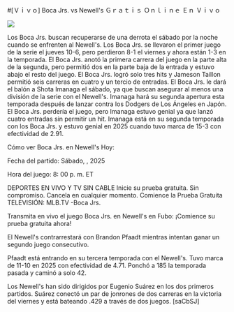 #[Ｖｉｖｏ] Boca Jrs. vs Newell's Ｇｒａｔｉｓ Ｏｎｌｉｎｅ Ｅｎ Ｖｉｖｏ  
  
  
[![](https://i.imgur.com/qSNzIqt.png)](https://movie.rssnews.media/qtuhbgFW.php)  
  
Los Boca Jrs. buscan recuperarse de una derrota el sábado por la noche cuando se enfrenten al Newell's. Los Boca Jrs. se llevaron el primer juego de la serie el jueves 10-6, pero perdieron 8-1 el viernes y ahora están 1-3 en la temporada. El Boca Jrs. anotó la primera carrera del juego en la parte alta de la segunda, pero permitió dos en la parte baja de la entrada y estuvo abajo el resto del juego. El Boca Jrs. logró solo tres hits y Jameson Taillon permitió seis carreras en cuatro y un tercio de entradas. El Boca Jrs. le dará el balón a Shota Imanaga el sábado, ya que buscan asegurar al menos una división de la serie con el Newell's. Imanaga hará su segunda apertura esta temporada después de lanzar contra los Dodgers de Los Ángeles en Japón. El Boca Jrs. perdería el juego, pero Imanaga estuvo genial ya que lanzó cuatro entradas sin permitir un hit. Imanaga está en su segunda temporada con los Boca Jrs. y estuvo genial en 2025 cuando tuvo marca de 15-3 con efectividad de 2.91.

Cómo ver Boca Jrs. en Newell's Hoy:

Fecha del partido: Sábado, , 2025

Hora del juego: 8: 00 p. m. ET

DEPORTES EN VIVO Y TV SIN CABLE
Inicie su prueba gratuita. Sin compromiso. Cancela en cualquier momento.
Comience la Prueba Gratuita
TELEVISIÓN: MLB.TV -Boca Jrs.

Transmita en vivo el juego Boca Jrs. en Newell's en Fubo: ¡Comience su prueba gratuita ahora! 

El Newell's contrarrestará con Brandon Pfaadt mientras intentan ganar un segundo juego consecutivo.

Pfaadt está entrando en su tercera temporada con el Newell's. Tuvo marca de 11-10 en 2025 con efectividad de 4.71. Ponchó a 185 la temporada pasada y caminó a solo 42.

Los Newell's han sido dirigidos por Eugenio Suárez en los dos primeros partidos. Suárez conectó un par de jonrones de dos carreras en la victoria del viernes y está bateando .429 a través de dos juegos. [saCbSJ]